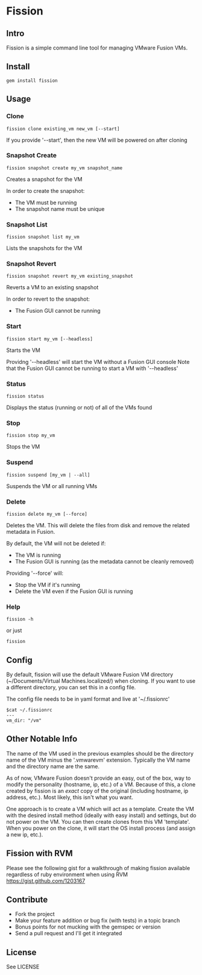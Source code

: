 # Fission

## Intro
Fission is a simple command line tool for managing VMware Fusion VMs.


## Install
    gem install fission


## Usage
### Clone
    fission clone existing_vm new_vm [--start]

If you provide '--start', then the new VM will be powered on after cloning

### Snapshot Create
    fission snapshot create my_vm snapshot_name

Creates a snapshot for the VM

In order to create the snapshot:
* The VM must be running
* The snapshot name must be unique

### Snapshot List
    fission snapshot list my_vm

Lists the snapshots for the VM

### Snapshot Revert
    fission snapshot revert my_vm existing_snapshot

Reverts a VM to an existing snapshot

In order to revert to the snapshot:
* The Fusion GUI cannot be running

### Start
    fission start my_vm [--headless]

Starts the VM

Providng '--headless' will start the VM without a Fusion GUI console
Note that the Fusion GUI cannot be running to start a VM with '--headless'

### Status
    fission status

Displays the status (running or not) of all of the VMs found

### Stop
    fission stop my_vm

Stops the VM

### Suspend
    fission suspend [my_vm | --all]

Suspends the VM or all running VMs

### Delete
    fission delete my_vm [--force]

Deletes the VM.  This will delete the files from disk and remove the related metadata in Fusion.

By default, the VM will not be deleted if:
* The VM is running
* The Fusion GUI is running (as the metadata cannot be cleanly removed)

Providing '--force' will:
* Stop the VM if it's running
* Delete the VM even if the Fusion GUI is running

### Help
    fission -h

or just

    fission


## Config
By default, fission will use the default VMware Fusion VM directory
(~/Documents/Virtual Machines.localized/) when cloning.  If you want to use a
different directory, you can set this in a config file.

The config file needs to be in yaml format and live at '~/.fissionrc'

    $cat ~/.fissionrc
    ---
    vm_dir: "/vm"


## Other Notable Info
The name of the VM used in the previous examples should be the directory name 
of the VM minus the '.vmwarevm' extension.  Typically the VM name and the 
directory name are the same.

As of now, VMware Fusion doesn't provide an easy, out of
the box, way to modify the personality (hostname, ip, etc.) of a VM.  Because of
this, a clone created by fission is an _exact_ copy of the original (including
hostname, ip address, etc.).  Most likely, this isn't what you want.

One approach is to create a VM which will act as a template.  Create the VM with
the desired install method (ideally with easy install) and settings, but do not
power on the VM.  You can then create clones from this VM 'template'.  When you 
power on the clone, it will start the OS install process (and assign a new ip, etc.).

## Fission with RVM
Please see the following gist for a walkthrough of making fission available 
regardless of ruby environment when using RVM https://gist.github.com/1203167

## Contribute
* Fork the project
* Make your feature addition or bug fix (with tests) in a topic branch
* Bonus points for not mucking with the gemspec or version
* Send a pull request and I'll get it integrated


## License
See LICENSE
